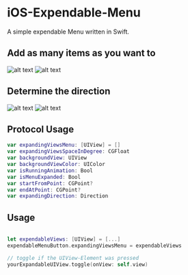# iOS-Expendable-Menu

A simple expendable Menu written in Swift.


## Add as many items as you want to
![alt text](http://marcelhagmann.de/wp-content/uploads/2018/04/expand_different_number_of_elements.gif "Preview")
![alt text](http://marcelhagmann.de/wp-content/uploads/2018/04/expand_nine_elements.gif "Preview")


## Determine the direction
![alt text](http://marcelhagmann.de/wp-content/uploads/2018/04/direction2.gif "Preview")
![alt text](http://marcelhagmann.de/wp-content/uploads/2018/04/directions.gif "Preview")


## Protocol Usage
```swift
var expandingViewsMenu: [UIView] = []
var expandingViewsSpaceInDegree: CGFloat
var backgroundView: UIView
var backgroundViewColor: UIColor
var isRunningAnimation: Bool
var isMenuExpanded: Bool
var startFromPoint: CGPoint?
var endAtPoint: CGPoint?
var expandingDirection: Direction
```

## Usage
```swift

let expendableViews: [UIView] = [...]
expendableMenuButton.expandingViewsMenu = expendableViews

// toggle if the UIView-Element was pressed
yourExpandableUIView.toggle(onView: self.view)
```
